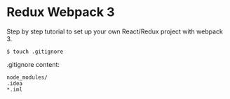 # Redux Webpack 3

Step by step tutorial to set up your own React/Redux project with webpack 3.

```
$ touch .gitignore
```

.gitignore content:
```
node_modules/
.idea
*.iml
```